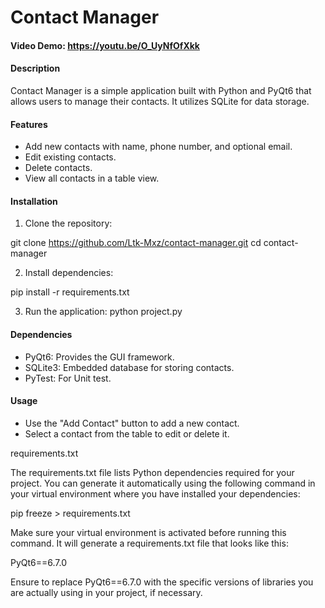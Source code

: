 # Contact Manager

#### Video Demo: https://youtu.be/O_UyNfOfXkk

#### Description
  Contact Manager is a simple application built with Python and PyQt6 that allows users to manage their contacts. It utilizes SQLite for data storage.

#### Features
  - Add new contacts with name, phone number, and optional email.
  - Edit existing contacts.
  - Delete contacts.
  - View all contacts in a table view.

#### Installation
  1. Clone the repository:
  
  git clone https://github.com/Ltk-Mxz/contact-manager.git
  cd contact-manager
  
  2. Install dependencies:
  
  pip install -r requirements.txt
  
  3. Run the application:
  python project.py

#### Dependencies
  - PyQt6: Provides the GUI framework.
  - SQLite3: Embedded database for storing contacts.
  - PyTest: For Unit test.

#### Usage
  - Use the "Add Contact" button to add a new contact.
  - Select a contact from the table to edit or delete it.

  requirements.txt
  
  The requirements.txt file lists Python dependencies required for your project. You can generate it automatically using the following command in your virtual environment where you have installed your dependencies:
  
  pip freeze > requirements.txt
  
  Make sure your virtual environment is activated before running this command. It will generate a requirements.txt file that looks like this:

  PyQt6==6.7.0

  Ensure to replace PyQt6==6.7.0 with the specific versions of libraries you are actually using in your project, if necessary.
